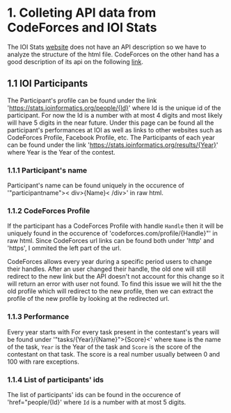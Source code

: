 # 1. Colleting API data from CodeForces and IOI Stats

The IOI Stats [website](https://stats.ioinformatics.org/) does not have an API description so we have to analyze the structure of the html file.
CodeForces on the other hand has a good description of its api on the following [link](https://codeforces.com/apiHelp).

## 1.1 **IOI Participants**

The Participant's profile can be found under the link 'https://stats.ioinformatics.org/people/{Id}' where Id is the unique id of the participant.
For now the Id is a number with at most 4 digits and most likely will have 5 digits in the near future.
Under this page can be found all the participant's performances at IOI as well as links to other websites such as CodeForces Profile, Facebook Profile, etc.
The Participants of each year can be found under the link 'https://stats.ioinformatics.org/results/{Year}' where Year is the Year of the contest. 

### 1.1.1 **Participant's name**

Participant's name can be found uniquely in the occurence of '"participantname">< div>{Name}< /div>' in raw html.

### 1.1.2 **CodeForces Profile**

If the participant has a CodeForces Profile with handle `Handle` then it will be uniquely found in the occurence of 'codeforces.com/profile/{Handle}"' in raw html. 
Since CodeForces url links can be found both under 'http' and 'https', I ommited the left part of the url. 

CodeForces allows every year during a specific period users to change their handles. After an user changed their handle, the old one will still redirect to the new link
but the API doesn't not account for this change so it will return an error with user not found. To find this issue we will hit the the old profile which will redirect to
the new profile, then we can extract the profile of the new profile by looking at the redirected url.

### 1.1.3 **Performance**

Every year starts with  For every task present in the
contestant's years will be found under '"tasks/{Year}/{Name}">{Score}<' where `Name` is the name of the task, `Year` is the Year of the task and `Score` is the score
of the contestant on that task. The score is a real number usually between 0 and 100 with rare exceptions. 

### 1.1.4 **List of participants' ids**

The list of participants' ids can be found in the occurence of 'href="people/{Id}' where `Id` is a number with at most 5 digits.


